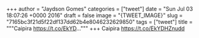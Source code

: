 
+++
author = "Jaydson Gomes"
categories = ["tweet"]
date = "Sun Jul 03 18:07:26 +0000 2016"
draft = false
image = "{TWEET_IMAGE}"
slug = "7165bc3f21d5f22df137dd62b4e8046232629850"
tags = ["tweet"]
title = """Caipira https://t.co/EkYD..."""
+++
Caipira https://t.co/EkYDHZnudd
